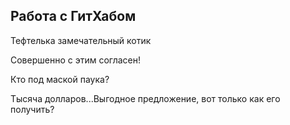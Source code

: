 ## Работа с ГитХабом

Тефтелька замечательный котик

Совершенно с этим согласен!

Кто под маской паука? 

Тысяча долларов...Выгодное предложение, вот только как его получить?
